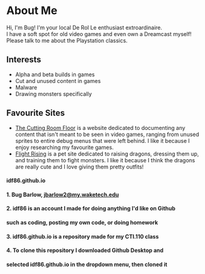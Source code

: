 # About Me
Hi, I'm Bug! I'm your local De Rol Le enthusiast extroardinaire.  
I have a soft spot for old video games and even own a Dreamcast myself! Please talk to me about the Playstation classics.

## Interests
- Alpha and beta builds in games
- Cut and unused content in games
- Malware
- Drawing monsters specifically


## Favourite Sites
- [The Cutting Room Floor](https://tcrf.net/The_Cutting_Room_Floor) is a website dedicated to documenting any content that isn't meant to be seen in video games, ranging from unused sprites to entire debug menus that were left behind. I like it because I enjoy researching my favourite games.
- [Flight Rising](https://www1.flightrising.com/) is a pet site dedicated to raising dragons, dressing them up, and training them to fight monsters. I like it because I think the dragons are really cute and I love giving them pretty outfits!






#### idf86.github.io


#### 1. Bug Barlow, jbarlow2@my.waketech.edu

#### 2. idf86 is an account I made for doing anything I'd like on Github  
#### such as coding, posting my own code, or doing homework

#### 3. idf86.github.io is a repository made for my CTI.110 class

#### 4. To clone this repository I downloaded Github Desktop and  
#### selected idf86.github.io in the dropdown menu, then cloned it